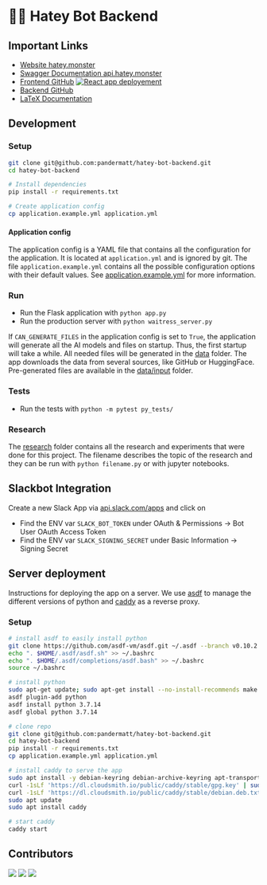 # 🤬🤖 Hatey Bot Backend

## Important Links

- [Website hatey.monster](https://hatey.monster)
- [Swagger Documentation api.hatey.monster](https://api.hatey.monster)
- [Frontend GitHub](https://github.com/pandermatt/hatey-bot-frontend) [![React app deployement](https://github.com/pandermatt/hatey-bot-frontend/actions/workflows/deploy.yml/badge.svg)](https://github.com/pandermatt/hatey-bot-frontend/actions/workflows/deploy.yml)
- [Backend GitHub](https://github.com/pandermatt/hatey-bot-backend)
- [LaTeX Documentation](https://www.overleaf.com/project/633592679211c2009c8bce96)


## Development

### Setup

```bash
git clone git@github.com:pandermatt/hatey-bot-backend.git
cd hatey-bot-backend

# Install dependencies
pip install -r requirements.txt

# Create application config
cp application.example.yml application.yml
```

#### Application config

The application config is a YAML file that contains all the configuration for the application. 
It is located at `application.yml` and is ignored by git. 
The file `application.example.yml` contains all the possible configuration options with their default values.
See [application.example.yml](application.example.yml) for more information.


### Run

- Run the Flask application with `python app.py`
- Run the production server with `python waitress_server.py`

If `CAN_GENERATE_FILES` in the application config is set to `True`, the application will generate all the AI models and files on startup.
Thus, the first startup will take a while.
All needed files will be generated in the [data](data) folder.
The app downloads the data from several sources, like GitHub or HuggingFace.
Pre-generated files are available in the [data/input](data/input) folder.


### Tests

- Run the tests with `python -m pytest py_tests/`


### Research

The [research](research) folder contains all the research and experiments that were done for this project.
The filename describes the topic of the research and they can be run with `python filename.py` or with jupyter notebooks.

## Slackbot Integration

Create a new Slack App via [api.slack.com/apps](https://api.slack.com/apps) and click on <Your Slack App Name>

- Find the ENV var `SLACK_BOT_TOKEN` under OAuth & Permissions $\rightarrow$ Bot User OAuth Access Token
- Find the ENV var `SLACK_SIGNING_SECRET` under Basic Information $\rightarrow$ Signing Secret


## Server deployment

Instructions for deploying the app on a server.
We use [asdf](https://asdf-vm.com/#/) to manage the different versions of python and [caddy](https://caddyserver.com/) as a reverse proxy.

### Setup

```bash
# install asdf to easily install python
git clone https://github.com/asdf-vm/asdf.git ~/.asdf --branch v0.10.2
echo ". $HOME/.asdf/asdf.sh" >> ~/.bashrc
echo ". $HOME/.asdf/completions/asdf.bash" >> ~/.bashrc
source ~/.bashrc

# install python
sudo apt-get update; sudo apt-get install --no-install-recommends make build-essential libssl-dev zlib1g-dev libbz2-dev libreadline-dev libsqlite3-dev wget curl llvm libncurses5-dev xz-utils tk-dev libxml2-dev libxmlsec1-dev libffi-dev liblzma-dev
asdf plugin-add python
asdf install python 3.7.14
asdf global python 3.7.14

# clone repo
git clone git@github.com:pandermatt/hatey-bot-backend.git
cd hatey-bot-backend
pip install -r requirements.txt
cp application.example.yml application.yml

# install caddy to serve the app
sudo apt install -y debian-keyring debian-archive-keyring apt-transport-https
curl -1sLf 'https://dl.cloudsmith.io/public/caddy/stable/gpg.key' | sudo gpg --dearmor -o /usr/share/keyrings/caddy-stable-archive-keyring.gpg
curl -1sLf 'https://dl.cloudsmith.io/public/caddy/stable/debian.deb.txt' | sudo tee /etc/apt/sources.list.d/caddy-stable.list
sudo apt update
sudo apt install caddy

# start caddy
caddy start
```



## Contributors

![](https://avatars.githubusercontent.com/u/20790833?s=64)
![](https://avatars.githubusercontent.com/u/87606238?s=64)
![](https://avatars.githubusercontent.com/u/15248306?s=64)